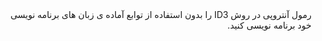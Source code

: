 <div dir="rtl">
رمول آنتروپی در روش ID3 را بدون استفاده از توابع آماده ی زبان های برنامه نویسی خود برنامه نویسی کنید.
</div>
<br/>
